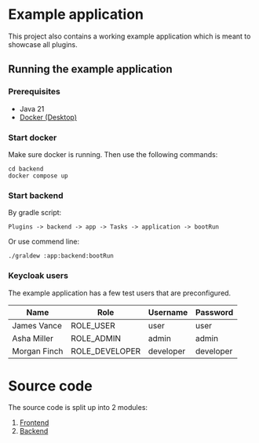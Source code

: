 # Example application

This project also contains a working example application which is meant to showcase all plugins.

## Running the example application

### Prerequisites
- Java 21
- [Docker (Desktop)](https://www.docker.com/products/docker-desktop/)

### Start docker

Make sure docker is running. Then use the following commands:

```shell
cd backend
docker compose up
```

### Start backend

By gradle script:

`Plugins -> backend -> app -> Tasks -> application -> bootRun`

Or use commend line:

```shell
./graldew :app:backend:bootRun
```

### Keycloak users

The example application has a few test users that are preconfigured.

| Name | Role | Username | Password |
|---|---|---|---|
| James Vance | ROLE_USER | user | user |
| Asha Miller | ROLE_ADMIN | admin | admin |
| Morgan Finch | ROLE_DEVELOPER | developer | developer |

# Source code

The source code is split up into 2 modules:

1. [Frontend](/frontend)
2. [Backend](/backend)

